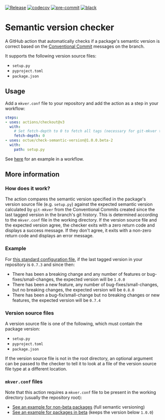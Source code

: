 [![Release](https://github.com/octue/check-semantic-version/actions/workflows/release.yml/badge.svg)](https://github.com/octue/check-semantic-version/actions/workflows/release.yml)
[![codecov](https://codecov.io/gh/octue/check-semantic-version/branch/main/graph/badge.svg?token=AL0I3UVUV2)](https://codecov.io/gh/octue/check-semantic-version)
[![pre-commit](https://img.shields.io/badge/pre--commit-enabled-brightgreen?logo=pre-commit&logoColor=white)](https://github.com/pre-commit/pre-commit)
[![black](https://img.shields.io/badge/code%20style-black-000000.svg)](https://github.com/ambv/black)

# Semantic version checker
A GitHub action that automatically checks if a package's semantic version is correct based on the
[Conventional Commit](https://www.conventionalcommits.org/en/) messages on the branch.

It supports the following version source files:
- `setup.py`
- `pyproject.toml`
- `package.json`

## Usage
Add a `mkver.conf` file to your repository and add the action as a step in your workflow:

```yaml
steps:
- uses: actions/checkout@v3
  with:
    # Set fetch-depth to 0 to fetch all tags (necessary for git-mkver to determine the correct semantic version).
    fetch-depth: 0
- uses: octue/check-semantic-version@1.0.0.beta-2
  with:
    path: setup.py
```

See [here](examples/workflow.yml) for an example in a workflow.

## More information

### How does it work?
The action compares the semantic version specified in the package's version source file (e.g. `setup.py`) against the
expected semantic version calculated by `git-mkver` from the Conventional Commits created since the last tagged version
in the branch's git history. This is determined according to the `mkver.conf` file in the working directory. If the
version source file and the expected version agree, the checker exits with a zero return code and displays a success
message. If they don't agree, it exits with a non-zero return code and displays an error message.

### Example
For [this standard configuration file](examples/mkver.conf), if the last tagged version in your
repository is `0.7.3` and since then:
* There has been a breaking change and any number of features or bug-fixes/small-changes, the expected version will
  be `1.0.0`
* There has been a new feature, any number of bug-fixes/small-changes, but no breaking changes, the expected
  version will be `0.8.0`
* There has been a bug-fix/small-change but no breaking changes or new features, the expected version will be `0.7.4`

### Version source files
A version source file is one of the following, which must contain the package version:
* `setup.py`
* `pyproject.toml`
* `package.json`

If the version source file is not in the root directory, an optional argument can be passed to the checker to tell it to
look at a file of the version source file type at a different location.

### `mkver.conf` files
Note that this action requires a `mkver.conf` file to be present in the working directory (usually the repository root):
- [See an example for non-beta packages](examples/mkver.conf) (full semantic versioning)
- [See an example for packages in beta](examples/mkver-for-beta-versions.conf) (keeps the version below `1.0.0`)
